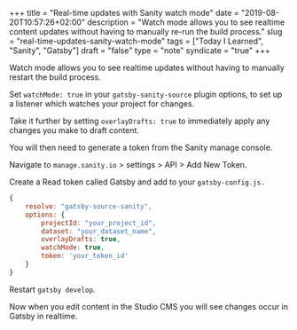+++
title = "Real-time updates with Sanity watch mode"
date = "2019-08-20T10:57:26+02:00"
description = "Watch mode allows you to see realtime content updates without having to manually re-run the build process."
slug = "real-time-updates-sanity-watch-mode"
tags = ["Today I Learned", "Sanity", "Gatsby"]
draft = "false"
type = "note"
syndicate = "true"
+++

Watch mode allows you to see realtime updates without having to manually restart the build process.

Set `watchMode: true` in your `gatsby-sanity-source` plugin options, to set up a listener which watches your project for changes.

Take it further by setting `overlayDrafts: true` to immediately apply any changes you make to draft content.

You will then need to generate a token from the Sanity manage console.

Navigate to `manage.sanity.io` > settings > API > Add New Token.

Create a Read token called Gatsby and add to your `gatsby-config.js.`

```javascript
{
	resolve: "gatsby-source-sanity",
	options: {
		projectId: "your_project_id",
		dataset: "your_dataset_name",
		overlayDrafts: true,
		watchMode: true,
		token: 'your_token_id'
	}
}
```

Restart `gatsby develop`.

Now when you edit content in the Studio CMS you will see changes occur in Gatsby in realtime.